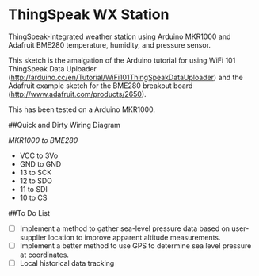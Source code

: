 # ThingSpeak WX Station
ThingSpeak-integrated weather station using Arduino MKR1000 and Adafruit BME280 temperature, humidity, and pressure sensor.

This sketch is the amalgation of the Arduino tutorial for using WiFi 101 ThingSpeak Data Uploader (http://arduino.cc/en/Tutorial/WiFi101ThingSpeakDataUploader) and the Adafruit example sketch for the BME280 breakout board (http://www.adafruit.com/products/2650). 

This has been tested on a Arduino MKR1000.

##Quick and Dirty Wiring Diagram 

  *MKR1000 to BME280*
- VCC to 3Vo
- GND to GND
- 13  to SCK
- 12 to SDO
- 11 to SDI
- 10 to CS

##To Do List
- [ ] Implement a method to gather sea-level pressure data based on user-supplier location to improve apparent altitude measurements.
- [ ] Implement a better method to use GPS to determine sea level pressure at coordinates.
- [ ] Local historical data tracking
